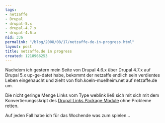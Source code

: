 ```yaml
---
tags:
- netzaffe
- Drupal
- drupal-5.x
- drupal-4.7.x
- drupal-4.6.x
nid: 336
permalink: "/blog/2008/08/17/netzaffe-de-in-progress.html"
layout: post
title: netzaffe.de in progress
created: 1218966253
---
```

<p>Nachdem ich gestern mein Seite von Drupal 4.6.x über Drupal 4.7.x auf Drupal 5.x up-ge-datet habe, bekommt der netzaffe endlich sein verdientes Leben eingehaucht und zieht von floh.koeln-muelheim.net auf netzaffe.de um.</p> 
<p>Die nicht geringe Menge Links vom Type weblink ließ sich mit sich mit dem Konvertierungsskript des <a href="http://drupal.org/node/24719">Drupal Links Package Module</a> ohne Probleme retten.</p><p>Auf jeden Fall habe ich für das Wochende was zum spielen...</p><!--break-->

